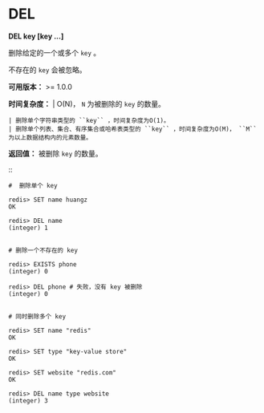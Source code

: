 # DEL


**DEL key [key ...]**

删除给定的一个或多个 ``key`` 。

不存在的 ``key`` 会被忽略。

**可用版本：**
    >= 1.0.0

**时间复杂度：**
    | O(N)， ``N`` 为被删除的 ``key`` 的数量。

    | 删除单个字符串类型的 ``key`` ，时间复杂度为O(1)。
    | 删除单个列表、集合、有序集合或哈希表类型的 ``key`` ，时间复杂度为O(M)， ``M`` 为以上数据结构内的元素数量。

**返回值：**
    被删除 ``key`` 的数量。

::

    #  删除单个 key

    redis> SET name huangz 
    OK

    redis> DEL name  
    (integer) 1


    # 删除一个不存在的 key

    redis> EXISTS phone 
    (integer) 0

    redis> DEL phone # 失败，没有 key 被删除
    (integer) 0


    # 同时删除多个 key

    redis> SET name "redis"
    OK

    redis> SET type "key-value store"
    OK

    redis> SET website "redis.com"
    OK

    redis> DEL name type website
    (integer) 3
